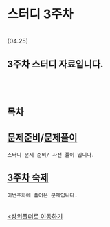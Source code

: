 # 스터디 3주차
</br>
 (04.25)

 3주차 스터디 자료입니다.
-

</br></br>

## 목차


[문제준비](Question.ipynb)/[문제풀이](Question_pre.ipynb)
-
    스터디 문제 준비/ 사전 풀이 입니다.

[3주차 숙제](Study_hw.ipynb)
-
    이번주차에 풀어온 문제입니다.

<br>[<상위폴더로 이동하기](..)